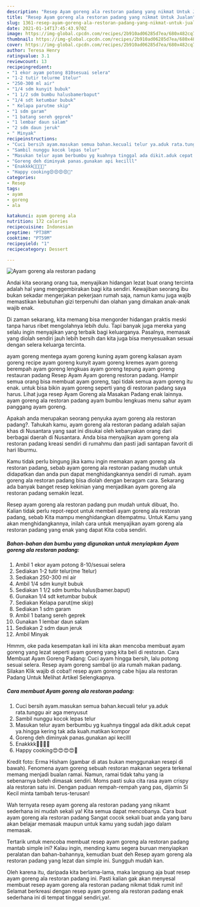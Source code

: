 ```yaml
---
description: "Resep Ayam goreng ala restoran padang yang nikmat Untuk Jualan"
title: "Resep Ayam goreng ala restoran padang yang nikmat Untuk Jualan"
slug: 1361-resep-ayam-goreng-ala-restoran-padang-yang-nikmat-untuk-jualan
date: 2021-01-14T17:45:43.970Z
image: https://img-global.cpcdn.com/recipes/2b910ad06285d7ea/680x482cq70/ayam-goreng-ala-restoran-padang-foto-resep-utama.jpg
thumbnail: https://img-global.cpcdn.com/recipes/2b910ad06285d7ea/680x482cq70/ayam-goreng-ala-restoran-padang-foto-resep-utama.jpg
cover: https://img-global.cpcdn.com/recipes/2b910ad06285d7ea/680x482cq70/ayam-goreng-ala-restoran-padang-foto-resep-utama.jpg
author: Teresa Henry
ratingvalue: 3.1
reviewcount: 13
recipeingredient:
- "1 ekor ayam potong 810sesuai selera"
- "1-2 tutir telurme 1telur"
- "250-300 ml air"
- "1/4 sdm kunyit bubuk"
- "1 1/2 sdm bumbu halusbamerbaput"
- "1/4 sdt ketumbar bubuk"
- " Kelapa parutme skip"
- "1 sdm garam"
- "1 batang sereh geprek"
- "1 lembar daun salam"
- "2 sdm daun jeruk"
- " Minyak"
recipeinstructions:
- "Cuci bersih ayam.masukan semua bahan.kecuali telur ya.aduk rata.tunggu air aga menyusut"
- "Sambil nunggu kocok lepas telur"
- "Masukan telur ayam berbumbu yg kuahnya tinggal ada dikit.aduk cepat ya.hingga kering tak ada kuah.matikan kompor"
- "Goreng deh diminyak panas.gunakan api kecilll"
- "Enakkkk🤤🤤🤤🤤"
- "Happy cooking😍😍😍😍🤗"
categories:
- Resep
tags:
- ayam
- goreng
- ala

katakunci: ayam goreng ala 
nutrition: 172 calories
recipecuisine: Indonesian
preptime: "PT38M"
cooktime: "PT59M"
recipeyield: "1"
recipecategory: Dessert

---
```



![Ayam goreng ala restoran padang](https://img-global.cpcdn.com/recipes/2b910ad06285d7ea/680x482cq70/ayam-goreng-ala-restoran-padang-foto-resep-utama.jpg)

Andai kita seorang orang tua, menyajikan hidangan lezat buat orang tercinta adalah hal yang menggembirakan bagi kita sendiri. Kewajiban seorang ibu bukan sekadar mengerjakan pekerjaan rumah saja, namun kamu juga wajib memastikan kebutuhan gizi terpenuhi dan olahan yang dimakan anak-anak wajib enak.

Di zaman  sekarang, kita memang bisa mengorder hidangan praktis meski tanpa harus ribet mengolahnya lebih dulu. Tapi banyak juga mereka yang selalu ingin menyajikan yang terbaik bagi keluarganya. Pasalnya, memasak yang diolah sendiri jauh lebih bersih dan kita juga bisa menyesuaikan sesuai dengan selera keluarga tercinta. 

ayam goreng mentega ayam goreng kuning ayam goreng kalasan ayam goreng recipe ayam goreng kunyit ayam goreng kremes ayam goreng berempah ayam goreng lengkuas ayam goreng tepung ayam goreng restauran padang Resep Ayam Ayam goreng restoran padang. Hampir semua orang bisa membuat ayam goreng, tapi tidak semua ayam goreng itu enak. untuk bisa bikin ayam goreng seperti yang di restoran padang saya harus. Lihat juga resep Ayam Goreng ala Masakan Padang enak lainnya. ayam goreng ala restoran padang ayam bumbu lengkuas menu sahur ayam panggang ayam goreng.

Apakah anda merupakan seorang penyuka ayam goreng ala restoran padang?. Tahukah kamu, ayam goreng ala restoran padang adalah sajian khas di Nusantara yang saat ini disukai oleh kebanyakan orang dari berbagai daerah di Nusantara. Anda bisa menyajikan ayam goreng ala restoran padang kreasi sendiri di rumahmu dan pasti jadi santapan favorit di hari liburmu.

Kamu tidak perlu bingung jika kamu ingin memakan ayam goreng ala restoran padang, sebab ayam goreng ala restoran padang mudah untuk didapatkan dan anda pun dapat menghidangkannya sendiri di rumah. ayam goreng ala restoran padang bisa diolah dengan beragam cara. Sekarang ada banyak banget resep kekinian yang menjadikan ayam goreng ala restoran padang semakin lezat.

Resep ayam goreng ala restoran padang pun mudah untuk dibuat, lho. Kalian tidak perlu repot-repot untuk membeli ayam goreng ala restoran padang, sebab Kita mampu menghidangkan ditempatmu. Untuk Kamu yang akan menghidangkannya, inilah cara untuk menyajikan ayam goreng ala restoran padang yang enak yang dapat Kita coba sendiri.

<!--inarticleads1-->

##### Bahan-bahan dan bumbu yang digunakan untuk menyiapkan Ayam goreng ala restoran padang:

1. Ambil 1 ekor ayam potong 8-10/sesuai selera
1. Sediakan 1-2 tutir telur(me 1telur)
1. Sediakan 250-300 ml air
1. Ambil 1/4 sdm kunyit bubuk
1. Sediakan 1 1/2 sdm bumbu halus(bamer.baput)
1. Gunakan 1/4 sdt ketumbar bubuk
1. Sediakan  Kelapa parut(me skip)
1. Sediakan 1 sdm garam
1. Ambil 1 batang sereh geprek
1. Gunakan 1 lembar daun salam
1. Sediakan 2 sdm daun jeruk
1. Ambil  Minyak


Hmmm, oke pada kesempatan kali ini kita akan mencoba membuat ayam goreng yang lezat seperti ayam goreng yang kita beli di restoran. Cara Membuat Ayam Goreng Padang: Cuci ayam hingga bersih, lalu potong sesuai selera. Resep ayam goreng sambal ijo ala rumah makan padang. Silakan Klik wajib di coba!! resep ayam goreng cabe hijau ala restoran Padang Untuk Melihat Artikel Selengkapnya. 

<!--inarticleads2-->

##### Cara membuat Ayam goreng ala restoran padang:

1. Cuci bersih ayam.masukan semua bahan.kecuali telur ya.aduk rata.tunggu air aga menyusut
1. Sambil nunggu kocok lepas telur
1. Masukan telur ayam berbumbu yg kuahnya tinggal ada dikit.aduk cepat ya.hingga kering tak ada kuah.matikan kompor
1. Goreng deh diminyak panas.gunakan api kecilll
1. Enakkkk🤤🤤🤤🤤
1. Happy cooking😍😍😍😍🤗


Kredit foto: Erma Hisham (gambar di atas bukan menggunakan resepi di bawah). Fenomena ayam goreng sebuah restoran makanan segera terkenal memang menjadi bualan ramai. Namun, ramai tidak tahu yang ia sebenarnya boleh dimasak sendiri. Moms pasti suka cita rasa ayam crispy ala restoran satu ini. Dengan paduan rempah-rempah yang pas, dijamin Si Kecil minta tambah terus-terusan! 

Wah ternyata resep ayam goreng ala restoran padang yang nikamt sederhana ini mudah sekali ya! Kita semua dapat mencobanya. Cara buat ayam goreng ala restoran padang Sangat cocok sekali buat anda yang baru akan belajar memasak maupun untuk kamu yang sudah jago dalam memasak.

Tertarik untuk mencoba membuat resep ayam goreng ala restoran padang mantab simple ini? Kalau ingin, mending kamu segera buruan menyiapkan peralatan dan bahan-bahannya, kemudian buat deh Resep ayam goreng ala restoran padang yang lezat dan simple ini. Sungguh mudah kan. 

Oleh karena itu, daripada kita berlama-lama, maka langsung aja buat resep ayam goreng ala restoran padang ini. Pasti kalian gak akan menyesal membuat resep ayam goreng ala restoran padang nikmat tidak rumit ini! Selamat berkreasi dengan resep ayam goreng ala restoran padang enak sederhana ini di tempat tinggal sendiri,ya!.

